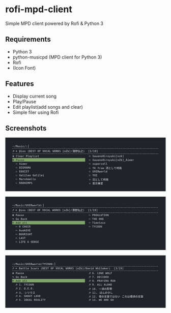 # rofi-mpd-client

Simple MPD client powered by Rofi & Python 3

## Requirements

  * Python 3
  * python-musicpd (MPD client for Python 3)
  * Rofi
  * (Icon Font)

## Features

  * Display current song
  * Play/Pause
  * Edit playlist(add songs and clear)
  * Simple filer using Rofi

## Screenshots

![Screenshot0](./screenshot0.jpg)
  
![Screenshot1](./screenshot1.jpg)
  
![Screenshot2](./screenshot2.jpg)